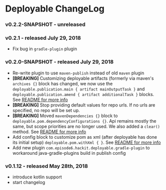 # Deployable ChangeLog

### v0.2.2-SNAPSHOT - unreleased


### v0.2.1 - released July 29, 2018
- Fix bug in `gradle-plugin` plugin

### v0.2.0-SNAPSHOT - released July 29, 2018
- Re-write plugin to use `maven-publish` instead of old `maven` plugin
- **[BREAKING]** Customizing deployable artifacts (formerly via maven's `archives {}` block has changed, we now use the `deployable.publication.main { artifact mainOutputTask }` and `deployable.publication.amend { artifact additionalTask }` blocks. See [README for more info](README.md#customize-published-artifacts)
- **[BREAKING]** Stop providing default values for repo urls. If no urls are specified, no repo will be set up.
- **[BREAKING]** Moved `mavenDependencies {}` block to `deployable.pom.dependencyConfigurations {}`. Api remains mostly the same, but scope priorities are no longer used. We also added a `clear()` method. See [README for more info](README.md#customize-dependencies)
- Add config block to customize pom as xml (after deployable has done its initial setup) `deployable.pom.withXml { }`. See [README for more info](README.md#customize-pom-as-xml)
- Add new plugin `com.episode6.hackit.deployable.gradle-plugin` to workaround java-gradle-plugins build in publish config


### v0.1.12 - released May 28th, 2018
- introduce kotlin support
- start changelog
